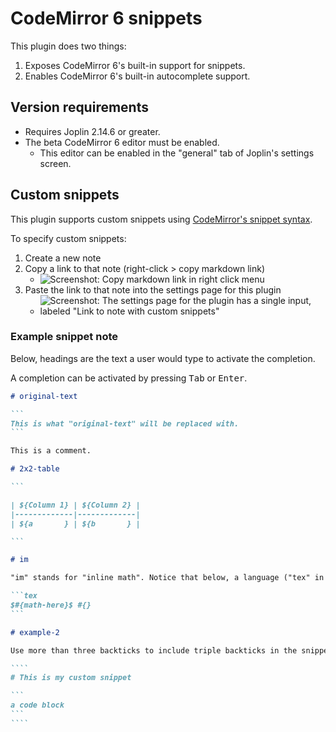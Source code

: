 # CodeMirror 6 snippets

This plugin does two things:

1. Exposes CodeMirror 6's built-in support for snippets.
2. Enables CodeMirror 6's built-in autocomplete support.

## Version requirements

- Requires Joplin 2.14.6 or greater.
- The beta CodeMirror 6 editor must be enabled.
  - This editor can be enabled in the "general" tab of Joplin's settings screen.

## Custom snippets

This plugin supports custom snippets using [CodeMirror's snippet syntax](https://codemirror.net/docs/ref/#autocomplete.snippet).

To specify custom snippets:

1. Create a new note 
2. Copy a link to that note (right-click > copy markdown link)
   - ![Screenshot: Copy markdown link in right click menu](https://github.com/personalizedrefrigerator/joplin-plugin-codemirror-6-snippets/assets/46334387/0f1fddef-9094-4549-a982-39a08077b1c8)
4. Paste the link to that note into the settings page for this plugin
   - ![Screenshot: The settings page for the plugin has a single input, labeled "Link to note with custom snippets"](https://github.com/personalizedrefrigerator/joplin-plugin-codemirror-6-snippets/assets/46334387/bf2815d9-b50e-411f-934d-b8f3cc68735f)


### Example snippet note

Below, headings are the text a user would type to activate the completion.

A completion can be activated by pressing <kbd>Tab</kbd> or <kbd>Enter</kbd>.

`````markdown
# original-text

```
This is what "original-text" will be replaced with.
```

This is a comment.

# 2x2-table

```

| ${Column 1} | ${Column 2} |
|-------------|-------------|
| ${a       } | ${b       } |

```

# im

"im" stands for "inline math". Notice that below, a language ("tex" in this case) can be specified for the snippet block. Doing so doesn't affect the snippet.

```tex
$#{math-here}$ #{}
```

# example-2

Use more than three backticks to include triple backticks in the snippet

````
# This is my custom snippet

```
a code block
```
````
`````

